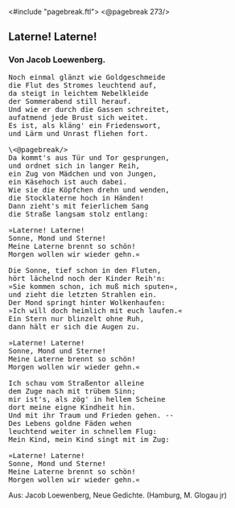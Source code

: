 <#include "pagebreak.ftl">
\<@pagebreak 273/>
<h2>Laterne! Laterne!</h2>

<h3>Von Jacob Loewenberg.</h3>

<pre>Noch einmal glänzt wie Goldgeschmeide
die Flut des Stromes leuchtend auf,
da steigt in leichtem Nebelkleide
der Sommerabend still herauf.
Und wie er durch die Gassen schreitet,
aufatmend jede Brust sich weitet.
Es ist, als kläng' ein Friedenswort,
und Lärm und Unrast fliehen fort.

\<@pagebreak/>
Da kommt's aus Tür und Tor gesprungen,
und ordnet sich in langer Reih,
ein Zug von Mädchen und von Jungen,
ein Käsehoch ist auch dabei.
Wie sie die Köpfchen drehn und wenden,
die Stocklaterne hoch in Händen!
Dann zieht's mit feierlichem Sang
die Straße langsam stolz entlang:

»Laterne! Laterne!
Sonne, Mond und Sterne!
Meine Laterne brennt so schön!
Morgen wollen wir wieder gehn.«

Die Sonne, tief schon in den Fluten,
hört lächelnd noch der Kinder Reih'n:
»Sie kommen schon, ich muß mich sputen«,
und zieht die letzten Strahlen ein.
Der Mond springt hinter Wolkenhaufen:
»Ich will doch heimlich mit euch laufen.«
Ein Stern nur blinzelt ohne Ruh,
dann hält er sich die Augen zu.

»Laterne! Laterne!
Sonne, Mond und Sterne!
Meine Laterne brennt so schön!
Morgen wollen wir wieder gehn.«

Ich schau vom Straßentor alleine
dem Zuge nach mit trübem Sinn;
mir ist's, als zög' in hellem Scheine
dort meine eigne Kindheit hin.
Und mit ihr Traum und Frieden gehen. --
Des Lebens goldne Fäden wehen
leuchtend weiter in schnellem Flug:
Mein Kind, mein Kind singt mit im Zug:

»Laterne! Laterne!
Sonne, Mond und Sterne!
Meine Laterne brennt so schön!
Morgen wollen wir wieder gehn.«</pre>

<div class="source">Aus: Jacob Loewenberg, Neue Gedichte.
(Hamburg, M. Glogau jr)</div>

